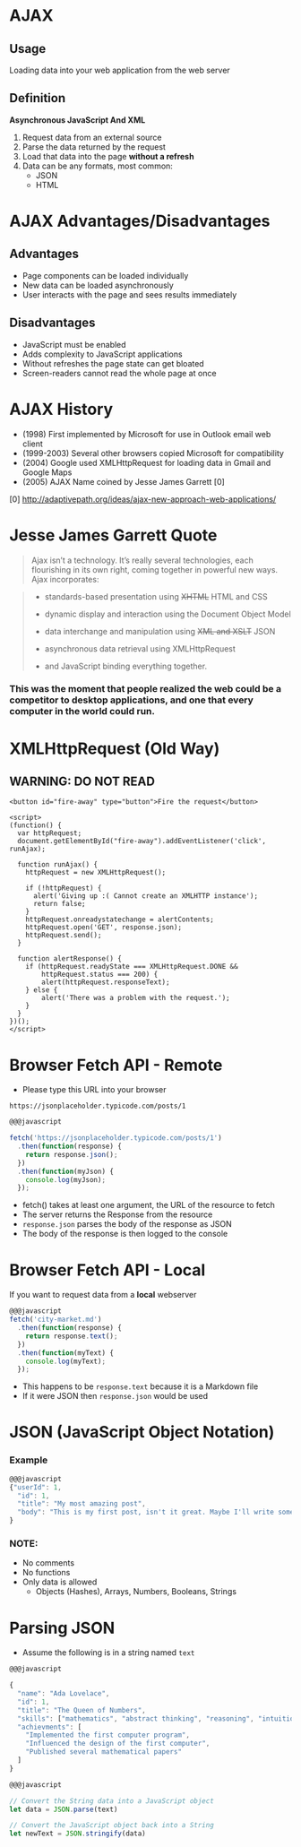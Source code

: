 # AJAX

## Usage

Loading data into your web application from the web server

## Definition

**Asynchronous JavaScript And XML**

1.  Request data from an external source
2.  Parse the data returned by the request
3.  Load that data into the page **without a refresh**
4.  Data can be any formats, most common:
    * JSON
    * HTML

# AJAX Advantages/Disadvantages

## Advantages

* Page components can be loaded individually
* New data can be loaded asynchronously
* User interacts with the page and sees results immediately

## Disadvantages

* JavaScript must be enabled
* Adds complexity to JavaScript applications
* Without refreshes the page state can get bloated
* Screen-readers cannot read the whole page at once

# AJAX History

* (1998) First implemented by Microsoft for use in Outlook email web client
* (1999-2003) Several other browsers copied Microsoft for compatibility
* (2004) Google used XMLHttpRequest for loading data in Gmail and Google Maps
* (2005) AJAX Name coined by Jesse James Garrett [0]

[0] http://adaptivepath.org/ideas/ajax-new-approach-web-applications/

# Jesse James Garrett Quote

> Ajax isn’t a technology. It’s really several technologies, each flourishing in its own right, coming together in powerful new ways. Ajax incorporates:

> * standards-based presentation using ~~XHTML~~ HTML and CSS
>
> * dynamic display and interaction using the Document Object Model
>
> * data interchange and manipulation using ~~XML and XSLT~~ JSON
>
> * asynchronous data retrieval using XMLHttpRequest
>
> * and JavaScript binding everything together.

### This was the moment that people realized the web could be a competitor to desktop applications, and one that every computer in the world could run.


# XMLHttpRequest (Old Way)

## WARNING: DO NOT READ

```
<button id="fire-away" type="button">Fire the request</button>

<script>
(function() {
  var httpRequest;
  document.getElementById("fire-away").addEventListener('click', runAjax);

  function runAjax() {
    httpRequest = new XMLHttpRequest();

    if (!httpRequest) {
      alert('Giving up :( Cannot create an XMLHTTP instance');
      return false;
    }
    httpRequest.onreadystatechange = alertContents;
    httpRequest.open('GET', response.json);
    httpRequest.send();
  }

  function alertResponse() {
    if (httpRequest.readyState === XMLHttpRequest.DONE &&
        httpRequest.status === 200) {
        alert(httpRequest.responseText);
    } else {
        alert('There was a problem with the request.');
    }
  }
})();
</script>
```

# Browser Fetch API - Remote

* Please type this URL into your browser

`https://jsonplaceholder.typicode.com/posts/1`

```javascript
@@@javascript

fetch('https://jsonplaceholder.typicode.com/posts/1')
  .then(function(response) {
    return response.json();
  })
  .then(function(myJson) {
    console.log(myJson);
  });
```

* fetch() takes at least one argument, the URL of the resource to fetch
* The server returns the Response from the resource
* `response.json` parses the body of the response as JSON
* The body of the response is then logged to the console

# Browser Fetch API - Local

If you want to request data from a **local** webserver

```javascript
@@@javascript
fetch('city-market.md')
  .then(function(response) {
    return response.text();
  })
  .then(function(myText) {
    console.log(myText);
  });
```

* This happens to be `response.text` because it is a Markdown file
* If it were JSON then `response.json` would be used

# JSON (JavaScript Object Notation)

### Example

```javascript
@@@javascript
{"userId": 1,
  "id": 1,
  "title": "My most amazing post",
  "body": "This is my first post, isn't it great. Maybe I'll write some more."
}
```

### NOTE:
* No comments
* No functions
* Only data is allowed
  * Objects (Hashes), Arrays, Numbers, Booleans, Strings

# Parsing JSON

* Assume the following is in a string named `text`

```javascript
@@@javascript

{
  "name": "Ada Lovelace",
  "id": 1,
  "title": "The Queen of Numbers",
  "skills": ["mathematics", "abstract thinking", "reasoning", "intuition"],
  "achievments": [
    "Implemented the first computer program",
    "Influenced the design of the first computer",
    "Published several mathematical papers"
  ]
}
```

```javascript
@@@javascript

// Convert the String data into a JavaScript object
let data = JSON.parse(text)

// Convert the JavaScript object back into a String
let newText = JSON.stringify(data)
```
